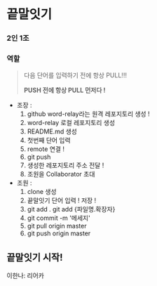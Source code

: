 # 끝말잇기
### 2인 1조
### 역할

> 다음 단어를 입력하기 전에 항상 PULL!!!
>
> **PUSH 전에 항상 PULL 먼저다 !**

- 조장 :
  1. github word-relay라는 원격 레포지토리 생성 !
  2. word-relay 로컬 레포지토리 생성
  3. README.md 생성
  4. 첫번째 단어 입력
  5. remote 연결 !
  6. git push
  7. 생성한 레포지토리 주소 전달 !
  8. 조원을 Collaborator 초대
- 조원 :
  1. clone 생성
  2. 끝말잇기 단어 입력 ! 저장 !
  2. git add . git add {파일명.확장자}
  2. git commit -m '메세지'
  2. git pull origin master
  2. git push origin master

## 끝말잇기 시작!
이한나: 리어카